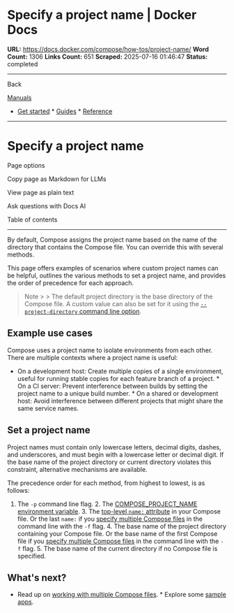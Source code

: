 # Specify a project name | Docker Docs

**URL:** https://docs.docker.com/compose/how-tos/project-name/
**Word Count:** 1306
**Links Count:** 651
**Scraped:** 2025-07-16 01:46:47
**Status:** completed

---

Back

[Manuals](https://docs.docker.com/manuals/)

  * [Get started](https://docs.docker.com/get-started/)   * [Guides](https://docs.docker.com/guides/)   * [Reference](https://docs.docker.com/reference/)

* * *

# Specify a project name

Page options

Copy page as Markdown for LLMs

View page as plain text

Ask questions with Docs AI

Table of contents

* * *

By default, Compose assigns the project name based on the name of the directory that contains the Compose file. You can override this with several methods.

This page offers examples of scenarios where custom project names can be helpful, outlines the various methods to set a project name, and provides the order of precedence for each approach.

> Note >  > The default project directory is the base directory of the Compose file. A custom value can also be set for it using the [`--project-directory` command line option](https://docs.docker.com/reference/cli/docker/compose/#options).

## Example use cases

Compose uses a project name to isolate environments from each other. There are multiple contexts where a project name is useful:

  * On a development host: Create multiple copies of a single environment, useful for running stable copies for each feature branch of a project.   * On a CI server: Prevent interference between builds by setting the project name to a unique build number.   * On a shared or development host: Avoid interference between different projects that might share the same service names.

## Set a project name

Project names must contain only lowercase letters, decimal digits, dashes, and underscores, and must begin with a lowercase letter or decimal digit. If the base name of the project directory or current directory violates this constraint, alternative mechanisms are available.

The precedence order for each method, from highest to lowest, is as follows:

  1. The `-p` command line flag.   2. The [COMPOSE\_PROJECT\_NAME environment variable](https://docs.docker.com/compose/how-tos/environment-variables/envvars/).   3. The [top-level `name:` attribute](https://docs.docker.com/reference/compose-file/version-and-name/) in your Compose file. Or the last `name:` if you [specify multiple Compose files](https://docs.docker.com/compose/how-tos/multiple-compose-files/merge/) in the command line with the `-f` flag.   4. The base name of the project directory containing your Compose file. Or the base name of the first Compose file if you [specify multiple Compose files](https://docs.docker.com/compose/how-tos/multiple-compose-files/merge/) in the command line with the `-f` flag.   5. The base name of the current directory if no Compose file is specified.

## What's next?

  * Read up on [working with multiple Compose files](https://docs.docker.com/compose/how-tos/multiple-compose-files/).   * Explore some [sample apps](https://docs.docker.com/compose/support-and-feedback/samples-for-compose/).